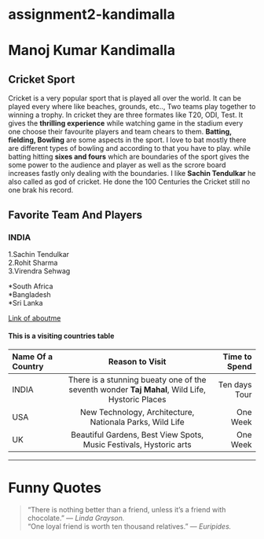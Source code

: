 # assignment2-kandimalla
# Manoj Kumar Kandimalla
## Cricket Sport
Cricket is a very popular sport that is played all over the world. It can be played every where like beaches, grounds, etc.., Two teams play together to winning a trophy. In cricket they are three formates like T20, ODI, Test. It gives the **thrilling experience** while watching game in the stadium every one choose their favourite players and team chears to them. **Batting, fielding, Bowling** are some aspects in the sport. I love to bat mostly there are different types of bowling and according to that you have to play. while batting hitting **sixes and fours** which are boundaries of the sport gives the some power to the audience and player as well as the scrore board increases fastly only dealing with the boundaries. I like **Sachin Tendulkar** he also called as god of cricket. He done the 100 Centuries the Cricket still no one brak his record.
## Favorite Team And Players
 ### INDIA
 1.Sachin Tendulkar <br>
 2.Rohit Sharma <br>
 3.Virendra Sehwag <br>

 *South Africa <br>
 *Bangladesh <br>
 *Sri Lanka <br>

 [Link of aboutme](AboutMe.md)


 #### This is a visiting countries table
| Name Of a Country | Reason to Visit | Time to Spend |
| :--- | :---: | ---: |
| INDIA | There is a stunning bueaty one of the seventh wonder **Taj Mahal**, Wild Life, Hystoric Places  | Ten days Tour |
| USA | New Technology, Architecture, Nationala Parks, Wild Life | One Week |
| UK | Beautiful Gardens, Best View Spots, Music Festivals, Hystoric arts  | One Week |

---
# Funny Quotes
>“There is nothing better than a friend, unless it’s a friend with chocolate.” — *Linda Grayson.* <br>
“One loyal friend is worth ten thousand relatives.” — *Euripides.*
